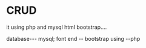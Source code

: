 # CRUD

it using php and mysql html bootstrap....

database--- mysql;
font end -- bootstrap
using --php
